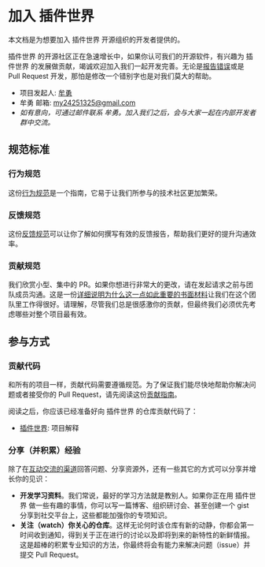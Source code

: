 # 加入 插件世界

本文档是为想要加入 插件世界 开源组织的开发者提供的。

插件世界 的开源社区正在急速增长中，如果你认可我们的开源软件，有兴趣为 插件世界 的发展做贡献，竭诚欢迎加入我们一起开发完善。无论是[报告错误](./feedback.md)或是 Pull Request 开发，那怕是修改一个错别字也是对我们莫大的帮助。

- 项目发起人: [牟勇](https://github.com/mouyong)
- 牟勇 邮箱: [my24251325@gmail.com](mailto:my24251325@gmail.com)
- *如有意向，可通过邮件联系 牟勇。加入我们之后，会与大家一起在内部开发者群中交流。*

## 规范标准

### 行为规范

这份[行为规范](https://www.contributor-covenant.org/zh-cn/version/2/0/code_of_conduct/)是一个指南，它易于让我们所参与的技术社区更加繁荣。

### 反馈规范

这份[反馈规范](https://www.chiark.greenend.org.uk/~sgtatham/bugs-cn.html)可以让你了解如何撰写有效的反馈报告，帮助我们更好的提升沟通效率。

### 贡献规范

我们欣赏小型、集中的 PR。如果你想进行非常大的更改，请在发起请求之前与团队成员沟通。这是一份[详细说明为什么这一点如此重要的书面材料](https://www.netlify.com/blog/2020/03/31/how-to-scope-down-prs/)让我们在这个团队里工作得很好。请理解，尽管我们总是很感激你的贡献，但最终我们必须优先考虑哪些对整个项目最有效。

## 参与方式

### 贡献代码

和所有的项目一样，贡献代码需要遵循规范。为了保证我们能尽快地帮助你解决问题或者接受你的 Pull Request，请先阅读这份[贡献指南](../contributing/)。

阅读之后，你应该已经准备好向 插件世界 的仓库贡献代码了：

- [插件世界](https://gitee.com/github-mouyong/plugins-world): 项目解释

<!-- 除此之外，我们还有 xx、xx 等[配套仓库](https://github.com/mouyong)。 -->

### 分享（并积累）经验

除了在[互动交流的渠道](./discuss.md)回答问题、分享资源外，还有一些其它的方式可以分享并增长你的见识：

- **开发学习资料**。我们常说，最好的学习方法就是教别人。如果你正在用 插件世界 做一些有趣的事情，你可以写一篇博客、组织研讨会、甚至创建一个 gist 分享到社交平台上，这些都能加强你的专项知识。
- **关注（watch）你关心的仓库**。这样无论何时该仓库有新的动静，你都会第一时间收到通知，得到关于正在进行的讨论以及即将到来的新特性的新鲜情报。这是超棒的积累专业知识的方法，你最终将会有能力来解决问题（issue）并提交 Pull Request。
